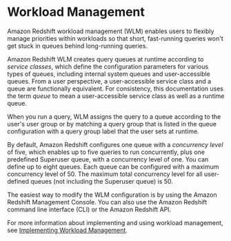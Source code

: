 # Workload Management<a name="c_workload_mngmt_classification"></a>

Amazon Redshift workload management \(WLM\) enables users to flexibly manage priorities within workloads so that short, fast\-running queries won't get stuck in queues behind long\-running queries\.

Amazon Redshift WLM creates query queues at runtime according to *service classes*, which define the configuration parameters for various types of queues, including internal system queues and user\-accessible queues\. From a user perspective, a user\-accessible service class and a queue are functionally equivalent\. For consistency, this documentation uses the term *queue* to mean a user\-accessible service class as well as a runtime queue\.

When you run a query, WLM assigns the query to a queue according to the user's user group or by matching a query group that is listed in the queue configuration with a query group label that the user sets at runtime\.

By default, Amazon Redshift configures one queue with a *concurrency level* of five, which enables up to five queries to run concurrently, plus one predefined Superuser queue, with a concurrency level of one\. You can define up to eight queues\. Each queue can be configured with a maximum concurrency level of 50\. The maximum total concurrency level for all user\-defined queues \(not including the Superuser queue\) is 50\.

The easiest way to modify the WLM configuration is by using the Amazon Redshift Management Console\. You can also use the Amazon Redshift command line interface \(CLI\) or the Amazon Redshift API\.

For more information about implementing and using workload management, see [Implementing Workload Management](cm-c-implementing-workload-management.md)\.